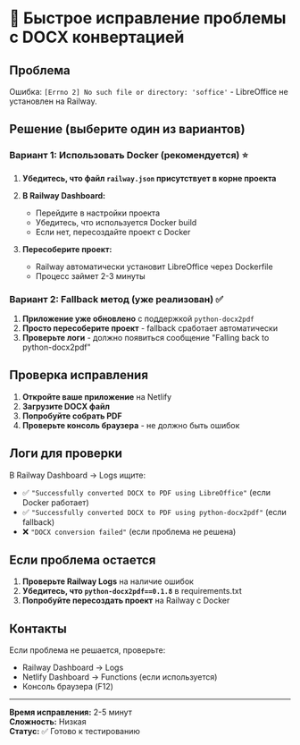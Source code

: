 # 🚀 Быстрое исправление проблемы с DOCX конвертацией

## Проблема
Ошибка: `[Errno 2] No such file or directory: 'soffice'` - LibreOffice не установлен на Railway.

## Решение (выберите один из вариантов)

### Вариант 1: Использовать Docker (рекомендуется) ⭐

1. **Убедитесь, что файл `railway.json` присутствует в корне проекта**
2. **В Railway Dashboard:**
   - Перейдите в настройки проекта
   - Убедитесь, что используется Docker build
   - Если нет, пересоздайте проект с Docker

3. **Пересоберите проект:**
   - Railway автоматически установит LibreOffice через Dockerfile
   - Процесс займет 2-3 минуты

### Вариант 2: Fallback метод (уже реализован) ✅

1. **Приложение уже обновлено** с поддержкой `python-docx2pdf`
2. **Просто пересоберите проект** - fallback сработает автоматически
3. **Проверьте логи** - должно появиться сообщение "Falling back to python-docx2pdf"

## Проверка исправления

1. **Откройте ваше приложение** на Netlify
2. **Загрузите DOCX файл**
3. **Попробуйте собрать PDF**
4. **Проверьте консоль браузера** - не должно быть ошибок

## Логи для проверки

В Railway Dashboard → Logs ищите:
- ✅ `"Successfully converted DOCX to PDF using LibreOffice"` (если Docker работает)
- ✅ `"Successfully converted DOCX to PDF using python-docx2pdf"` (если fallback)
- ❌ `"DOCX conversion failed"` (если проблема не решена)

## Если проблема остается

1. **Проверьте Railway Logs** на наличие ошибок
2. **Убедитесь, что `python-docx2pdf==0.1.8`** в requirements.txt
3. **Попробуйте пересоздать проект** на Railway с Docker

## Контакты

Если проблема не решается, проверьте:
- Railway Dashboard → Logs
- Netlify Dashboard → Functions (если используется)
- Консоль браузера (F12)

---
**Время исправления:** 2-5 минут  
**Сложность:** Низкая  
**Статус:** ✅ Готово к тестированию

